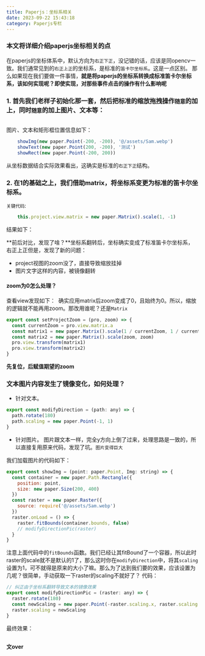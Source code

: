 ```yaml
---
title: Paperjs：坐标系相关
date: 2023-09-22 15:43:18
category: Paperjs专栏
---
```


### 本文将详细介绍paperjs坐标相关的点

在paperjs的坐标体系中，默认方向为`右正下正`，没记错的话，应该是同opencv一致。我们通常见到的`右正上正`的坐标系，是标准的`笛卡尔坐标系`。这是一点区别。
那么如果现在我们要做一件事情，**就是将paperjs的坐标系转换成标准笛卡尔坐标系，该如何实现呢？即使实现，对那些事件点击的操作有什么影响呢**

### 1. 首先我们老样子初始化那一套，然后把标准的缩放拖拽操作`随意`的加上，同时`随意`的加上图片、文本等：
<img src="/img/paperjs坐标1.png" alt="">

图片、文本和矩形框位置信息如下：
```javascript
    showImg(new paper.Point(-200, -200), '@/assets/Sam.webp')
    showText(new paper.Point(200, -200), '测试')
    showRect(new paper.Point(-200, 200))
```
从坐标数据结合实际效果看出，这确实是标准的`右正下正`结构。

### 2. 在1的基础之上，我们借助matrix，将坐标系变更为标准的笛卡尔坐标系。
`关键代码`:
```javascript
    this.project.view.matrix = new paper.Matrix().scale(1, -1)
```
结果如下：
<img src="/img/paperjs坐标2.png" alt="">

**前后对比，发现了啥？**坐标系翻转后，坐标确实变成了标准笛卡尔坐标系，右正上正但是，发现了新的问题：
- project视图的zoom没了，直接导致缩放挂掉
- 图片文字这样的内容，被镜像翻转

#### zoom为0怎么处理？
查看view发现如下：
<img src="/img/paperjs坐标3.png" alt="">
确实应用matrix后zoom变成了0，且始终为0。所以，缩放的逻辑就不能再用zoom。那改用谁呢？还是`Matrix`

```javascript
export const setProjectZoom = (pro, zoom) => {
  const currentZoom = pro.view.matrix.a
  const matrix1 = new paper.Matrix().scale(1 / currentZoom, 1 / currentZoom)
  const matrix2 = new paper.Matrix().scale(zoom, zoom)
  pro.view.transform(matrix1)
  pro.view.transform(matrix2)
}
```
**先复位，后赋值期望的zoom**

### 文本图片内容发生了镜像变化，如何处理？
- 针对文本。
```javascript
export const modifyDirection = (path: any) => {
  path.rotate(180)
  path.scaling = new paper.Point(-1, 1)
}
```

- 针对图片。
图片跟文本一样，完全y方向上倒了过来，处理思路是一致的，所以直接复用原来代码，发现了坑。`图片变得巨大`

我们加载图片的代码如下：
```javascript
export const showImg = (point: paper.Point, Img: string) => {
  const container = new paper.Path.Rectangle({
    position: point,
    size: new paper.Size(200, 400)
  })
  const raster = new paper.Raster({
    source: require('@/assets/Sam.webp')
  })
  raster.onLoad = () => {
    raster.fitBounds(container.bounds, false)
    // modifyDirectionPic(raster)
  }
}


```
注意上面代码中的`fitBounds`函数。我们已经让其fitBound了一个容器，所以此时raster的scale就不是默认的1了，那么这时你在`modifyDirection`中，将其`scaling`设置为1，可不就得是原来的大小了嘛。那么为了达到我们要的效果，应该设置为几呢？很简单，手动获取一下raster的scaling不就好了？
代码：
```javascript
// 纠正由于坐标系翻转导致文本的镜像效果
export const modifyDirectionPic = (raster: any) => {
  raster.rotate(180)
  const newScaling = new paper.Point(-raster.scaling.x, raster.scaling.y)
  raster.scaling = newScaling
}
```

最终效果：

<img src="/img/paperjs坐标4.png" alt="">

**文over**
